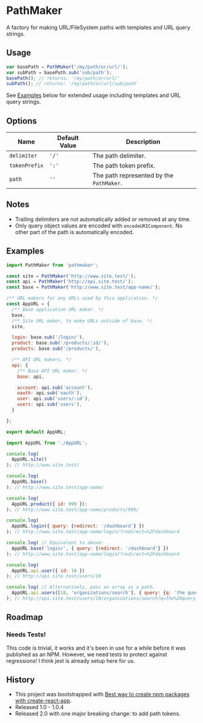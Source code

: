 # PathMaker

A factory for making URL/FileSystem paths with templates and URL query strings.

## Usage

```js
var basePath = PathMaker('/my/path/or/url/'); 
var subPath = basePath.sub('sub/path');
basePath(); // returns: '/my/path/or/url/'
subPath(); // returns: '/my/path/or/url/sub/path'
```

See [Examples](#examples) below for extended usage including templates and 
URL query strings.

## Options

| Name | Default Value | Description |
| ---- | ------------- | ----------- |
| `delimiter` | `'/'` | The path delimiter. |
| `tokenPrefix` | `':'` | The path token prefix. |
| `path` | `''` | The path represented by the `PathMaker`. |

## Notes

- Trailing delimiters are not automatically added or removed at any time.
- Only query object values are encoded with `encodeURIComponent`. No other 
part of the path is automatically encoded.

## Examples

```js
import PathMaker from 'pathmaker';

const site = PathMaker('http://www.site.test/');
const api = PathMaker('http://api.site.test/');
const base = PathMaker('http://www.site.test/app-name/');

/** URL makers for any URLs used by this application. */
const AppURL = {
  /** Base application URL maker. */
  base,
  /** Site URL maker, to make URLs outside of base. */
  site,

  login: base.sub('/login/'),
  product: base.sub('/products/:id/'),
  products: base.sub('/products/'),

  /** API URL makers. */
  api: {
    /** Base API URL maker. */
    base: api,

    account: api.sub('account'),
    oauth: api.sub('oauth'),
    user: api.sub('users/:id'),
    users: api.sub('users'),
  }

};

export default AppURL;
```

```js
import AppURL from './AppURL';

console.log(
  AppURL.site()
); // http://www.site.test/

console.log(
  AppURL.base()
); // http://www.site.test/app-name/

console.log(
  AppURL.product({ id: 999 });
); // http://www.site.test/app-name/products/999/

console.log(
  AppURL.login({ query: {redirect: '/dashboard'} })
); // http://www.site.test/app-name/login/?redirect=%2Fdashboard

console.log( // Equivalent to above:
  AppURL.base('login/', { query: {redirect: '/dashboard'} })
); // http://www.site.test/app-name/login/?redirect=%2Fdashboard

console.log(
  AppURL.api.user({ id: 10 })
); // http://api.site.test/users/10

console.log( // Alternatively, pass an array as a path.
  AppURL.api.users([10, 'organizations/search'], { query: {q: 'the query'} })
); // http://api.site.test/users/10/organizations/search?q=the%20query

```

## Roadmap

### Needs Tests!

This code is trivial, it works and it's been in use for a while before it was 
published as an NPM. However, we need tests to protect against regressions! 
I think jest is already setup here for us.

## History

* This project was bootstrapped with [Best way to create npm packages with create-react-app](https://medium.com/@lokhmakov/best-way-to-create-npm-packages-with-create-react-app-b24dd449c354).
* Released 1.0 - 1.0.4
* Released 2.0 with one major breaking change: to add path tokens.

